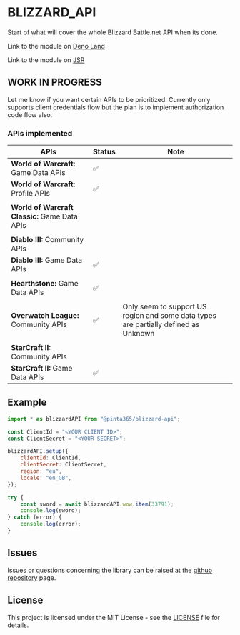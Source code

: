 # BLIZZARD_API

Start of what will cover the whole Blizzard Battle.net API when its done.

Link to the module on [Deno Land](https://deno.land/x/blizzard_api)

Link to the module on [JSR](https://jsr.io/@pinta365/blizzard-api)

## WORK IN PROGRESS

Let me know if you want certain APIs to be prioritized.
Currently only supports client credentials flow but the plan is to implement authorization code flow also.

### APIs implemented

| APIs                                          | Status | Note                                                                                |
| --------------------------------------------- | ------ | ----------------------------------------------------------------------------------- |
| **World of Warcraft:** Game Data APIs         | ✅     |                                                                                     |
| **World of Warcraft:** Profile APIs           | ✅     |                                                                                     |
|                                               |        |                                                                                     |
| **World of Warcraft Classic:** Game Data APIs |        |                                                                                     |
|                                               |        |                                                                                     |
| **Diablo III:** Community APIs                |        |                                                                                     |
| **Diablo III:** Game Data APIs                | ✅     |                                                                                     |
|                                               |        |                                                                                     |
| **Hearthstone:** Game Data APIs               | ✅     |                                                                                     |
|                                               |        |                                                                                     |
| **Overwatch League:** Community APIs          | ✅     | Only seem to support US region and some data types are partially defined as Unknown |
|                                               |        |                                                                                     |
| **StarCraft II:** Community APIs              |        |                                                                                     |
| **StarCraft II:** Game Data APIs              | ✅     |                                                                                     |

## Example

```javascript
import * as blizzardAPI from "@pinta365/blizzard-api";

const ClientId = "<YOUR CLIENT ID>";
const ClientSecret = "<YOUR SECRET>";

blizzardAPI.setup({
    clientId: ClientId,
    clientSecret: ClientSecret,
    region: "eu",
    locale: "en_GB",
});

try {
    const sword = await blizzardAPI.wow.item(33791);
    console.log(sword);
} catch (error) {
    console.log(error);
}
```

## Issues

Issues or questions concerning the library can be raised at the
[github repository](https://github.com/Pinta365/blizzard_api/issues) page.

## License

This project is licensed under the MIT License - see the [LICENSE](LICENSE) file for details.
